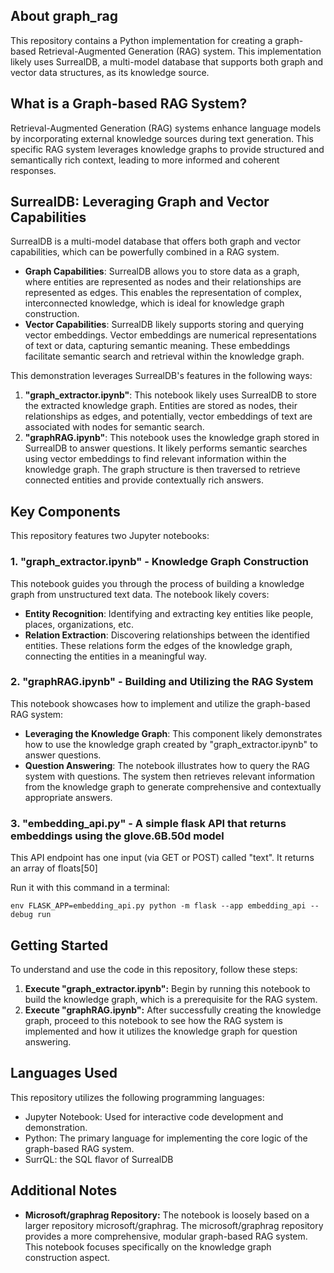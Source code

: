## About graph\_rag

This repository contains a Python implementation for creating a graph-based Retrieval-Augmented Generation (RAG) system. This implementation likely uses SurrealDB, a multi-model database that supports both graph and vector data structures, as its knowledge source.

## What is a Graph-based RAG System?

Retrieval-Augmented Generation (RAG) systems enhance language models by incorporating external knowledge sources during text generation. This specific RAG system leverages knowledge graphs to provide structured and semantically rich context, leading to more informed and coherent responses.

## SurrealDB: Leveraging Graph and Vector Capabilities

SurrealDB is a multi-model database that offers both graph and vector capabilities, which can be powerfully combined in a RAG system. 

- **Graph Capabilities**: SurrealDB allows you to store data as a graph, where entities are represented as nodes and their relationships are represented as edges. This enables the representation of complex, interconnected knowledge, which is ideal for knowledge graph construction.
- **Vector Capabilities**:  SurrealDB likely supports storing and querying vector embeddings. Vector embeddings are numerical representations of text or data, capturing semantic meaning. These embeddings facilitate semantic search and retrieval within the knowledge graph.

This demonstration leverages SurrealDB's features in the following ways:

1. **"graph\_extractor.ipynb"**: This notebook likely uses SurrealDB to store the extracted knowledge graph. Entities are stored as nodes, their relationships as edges, and potentially, vector embeddings of text are associated with nodes for semantic search.
2. **"graphRAG.ipynb"**:  This notebook uses the knowledge graph stored in SurrealDB to answer questions.  It likely performs semantic searches using vector embeddings to find relevant information within the knowledge graph. The graph structure is then traversed to retrieve connected entities and provide contextually rich answers.

## Key Components

This repository features two Jupyter notebooks:

### 1. "graph\_extractor.ipynb" - Knowledge Graph Construction

This notebook guides you through the process of building a knowledge graph from unstructured text data. The notebook likely covers:

- **Entity Recognition**: Identifying and extracting key entities like people, places, organizations, etc. 
- **Relation Extraction**: Discovering relationships between the identified entities. These relations form the edges of the knowledge graph, connecting the entities in a meaningful way.

### 2. "graphRAG.ipynb" - Building and Utilizing the RAG System

This notebook showcases how to implement and utilize the graph-based RAG system:

- **Leveraging the Knowledge Graph**: This component likely demonstrates how to use the knowledge graph created by  "graph\_extractor.ipynb" to answer questions. 
- **Question Answering**: The notebook illustrates how to query the RAG system with questions. The system then retrieves relevant information from the knowledge graph to generate comprehensive and contextually appropriate answers.

### 3. "embedding_api.py" - A simple flask API that returns embeddings using the glove.6B.50d model

This API endpoint has one input (via GET or POST) called "text". It returns an array of floats[50]

Run it with this command in a terminal:
```console
env FLASK_APP=embedding_api.py python -m flask --app embedding_api --debug run         
```

## Getting Started

To understand and use the code in this repository, follow these steps:

1. **Execute "graph\_extractor.ipynb":** Begin by running this notebook to build the knowledge graph, which is a prerequisite for the RAG system.
2. **Execute "graphRAG.ipynb":**  After successfully creating the knowledge graph, proceed to this notebook to see how the RAG system is implemented and how it utilizes the knowledge graph for question answering.

## Languages Used 

This repository utilizes the following programming languages:

- Jupyter Notebook: Used for interactive code development and demonstration.
- Python: The primary language for implementing the core logic of the graph-based RAG system.
- SurrQL: the SQL flavor of SurrealDB

## Additional Notes

- **Microsoft/graphrag Repository:** The notebook is loosely based on a larger repository microsoft/graphrag. The microsoft/graphrag repository provides a more comprehensive, modular graph-based RAG system. This notebook focuses specifically on the knowledge graph construction aspect.
  
